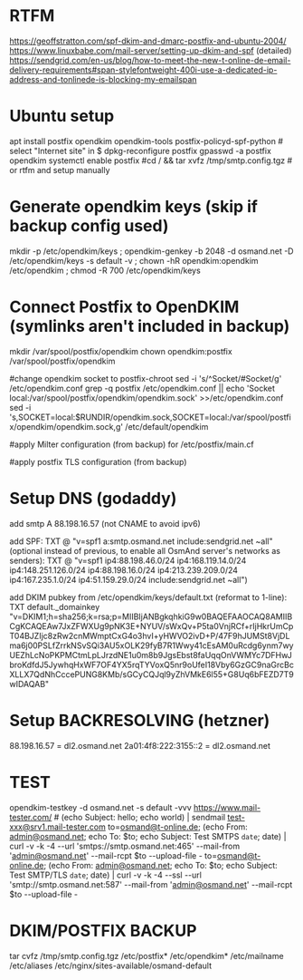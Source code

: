 # RTFM

https://geoffstratton.com/spf-dkim-and-dmarc-postfix-and-ubuntu-2004/
https://www.linuxbabe.com/mail-server/setting-up-dkim-and-spf (detailed)
https://sendgrid.com/en-us/blog/how-to-meet-the-new-t-online-de-email-delivery-requirements#span-stylefontweight-400i-use-a-dedicated-ip-address-and-tonlinede-is-blocking-my-emailspan

# Ubuntu setup

apt install postfix opendkim opendkim-tools postfix-policyd-spf-python # select "Internet site" in $ dpkg-reconfigure postfix
gpasswd -a postfix opendkim
systemctl enable postfix
#cd / && tar xvfz /tmp/smtp.config.tgz # or rtfm and setup manually

# Generate opendkim keys (skip if backup config used)

mkdir -p /etc/opendkim/keys ; opendkim-genkey -b 2048 -d osmand.net -D /etc/opendkim/keys -s default -v ; chown -hR opendkim:opendkim /etc/opendkim ; chmod -R 700 /etc/opendkim/keys

# Connect Postfix to OpenDKIM (symlinks aren't included in backup)

mkdir /var/spool/postfix/opendkim
chown opendkim:postfix /var/spool/postfix/opendkim

#change opendkim socket to postfix-chroot
sed -i 's/^Socket/#Socket/g' /etc/opendkim.conf
grep -q postfix /etc/opendkim.conf || echo 'Socket local:/var/spool/postfix/opendkim/opendkim.sock' >>/etc/opendkim.conf
sed -i 's,SOCKET=local:$RUNDIR/opendkim.sock,SOCKET=local:/var/spool/postfix/opendkim/opendkim.sock,g' /etc/default/opendkim

#apply Milter configuration (from backup) for /etc/postfix/main.cf

#apply postfix TLS configuration (from backup)

# Setup DNS (godaddy)

add smtp A 88.198.16.57 (not CNAME to avoid ipv6)

add SPF: TXT @ "v=spf1 a:smtp.osmand.net include:sendgrid.net ~all"
(optional instead of previous, to enable all OsmAnd server's networks as senders): TXT @ "v=spf1 ip4:88.198.46.0/24 ip4:168.119.14.0/24 ip4:148.251.126.0/24 ip4:88.198.16.0/24 ip4:213.239.209.0/24 ip4:167.235.1.0/24 ip4:51.159.29.0/24 include:sendgrid.net ~all")

add DKIM pubkey from /etc/opendkim/keys/default.txt (reformat to 1-line): TXT default._domainkey "v=DKIM1;h=sha256;k=rsa;p=MIIBIjANBgkqhkiG9w0BAQEFAAOCAQ8AMIIBCgKCAQEAw7JxZFWXUg9pNK3E+NYUV/sWxQv+P5ta0VnjRCf+rIjHkrUmCpT04BJZIjc8zRw2cnMWmptCxG4o3hvI+yHWVO2ivD+P/47F9hJUMSt8VjDLma6j00PSLfZrrkNSvSQi3AU5xOLK29fyB7R1Wwy41cEsAM0uRcdg6ynm7wyUEZhLcNoPKPMCtmLpLJrzdNE1u0m8b9JgsEbst8faUqqOnVWMYc7DFHwJbroKdfdJ5JywhqHxWF7OF4YX5rqTYVoxQ5nr9oUfeI18Vby6GzGC9naGrcBcXLLX7QdNhCccePUNG8KMb/sGCyCQJql9yZhVMkE6l55+G8Uq6bFEZD7T9wIDAQAB"

# Setup BACKRESOLVING (hetzner)

88.198.16.57 = dl2.osmand.net
2a01:4f8:222:3155::2 = dl2.osmand.net

# TEST

opendkim-testkey -d osmand.net -s default -vvv
https://www.mail-tester.com/ # (echo Subject: hello; echo world) | sendmail test-xxx@srv1.mail-tester.com
to=osmand@t-online.de; (echo From: admin@osmand.net; echo To: $to; echo Subject: Test SMTPS `date`; date) | curl -v -k -4 --url 'smtps://smtp.osmand.net:465' --mail-from 'admin@osmand.net' --mail-rcpt $to --upload-file -
to=osmand@t-online.de; (echo From: admin@osmand.net; echo To: $to; echo Subject: Test SMTP/TLS `date`; date) | curl -v -k -4 --ssl --url 'smtp://smtp.osmand.net:587' --mail-from 'admin@osmand.net' --mail-rcpt $to --upload-file -

# DKIM/POSTFIX BACKUP

tar cvfz /tmp/smtp.config.tgz /etc/postfix* /etc/opendkim* /etc/mailname /etc/aliases /etc/nginx/sites-available/osmand-default

